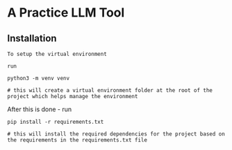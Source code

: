 # A Practice LLM Tool

## Installation
```
To setup the virtual environment

run 

python3 -m venv venv

# this will create a virtual environment folder at the root of the project which helps manage the environment
```

After this is done - run 
```
pip install -r requirements.txt

# this will install the required dependencies for the project based on the requirements in the requirements.txt file

```
